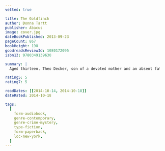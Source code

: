 ```yaml
---
vetted: true

title: The Goldfinch
author: Donna Tartt
publisher: Abacus
image: cover.jpg
dateBookPublished: 2013-09-23
pageCount: 867
bookHeight: 198
goodreadsReviewId: 1080172095
isbn13: 9780349139630

summary: |
  Aged thirteen, Theo Decker, son of a devoted mother and an absent father, miraculously survives an accident that otherwise tears his life apart. Alone and rudderless in New York, he is taken in by the family of a wealthy friend. Theo is tormented by longing for his mother and down the years clings to the thing that most reminds him of her: a small, strangely captivating painting that ultimately draws him into the criminal underworld.

rating5: 5
rating7: 5

readDates: [[2014-10-14, 2014-10-18]]
dateRated: 2014-10-18

tags:
  [
    form-audiobook,
    genre-contemporary,
    genre-crime-mystery,
    type-fiction,
    form-paperback,
    loc-new-york,
  ]
---
```

